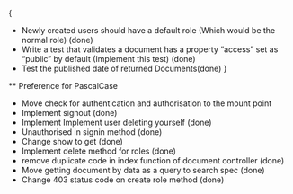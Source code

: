 {
  * Newly created users should have a default role (Which would be the normal role) (done)
  * Write a test that validates a document has a property “access” set as “public” by default (Implement this test) (done)
  * Test the published date of returned Documents(done)
}

** Preference for PascalCase
* Move check for authentication and authorisation to the mount point
* Implement signout (done)
* Implement Implement user deleting yourself (done)
* Unauthorised in signin method (done)
* Change show to get (done)
* Implement delete method for roles (done)
* remove duplicate code in index function of document controller (done)
* Move getting document by data as a query to search spec (done)
* Change 403 status code on create role method (done)
